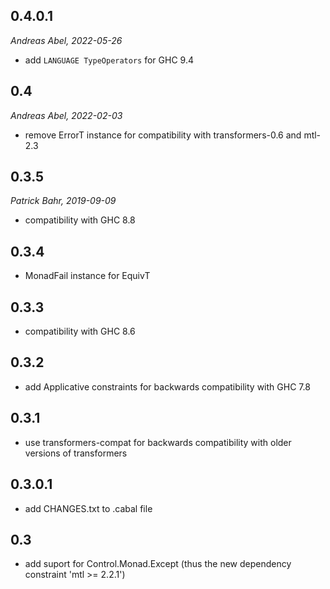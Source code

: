 0.4.0.1
-------

_Andreas Abel, 2022-05-26_

* add `LANGUAGE TypeOperators` for GHC 9.4

0.4
---

_Andreas Abel, 2022-02-03_

* remove ErrorT instance for compatibility with transformers-0.6 and mtl-2.3

0.3.5
-----

_Patrick Bahr, 2019-09-09_

* compatibility with GHC 8.8

0.3.4
-----
* MonadFail instance for EquivT

0.3.3
-----
* compatibility with GHC 8.6

0.3.2
-----
* add Applicative constraints for backwards compatibility with GHC 7.8

0.3.1
-----
* use transformers-compat for backwards compatibility with older versions of transformers

0.3.0.1
-------
* add CHANGES.txt to .cabal file

0.3
---
* add suport for Control.Monad.Except (thus the new dependency constraint 'mtl >= 2.2.1')
